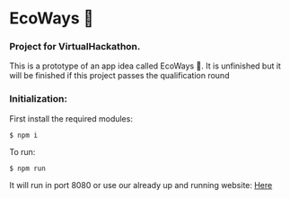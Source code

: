 # EcoWays 🌿
### Project for VirtualHackathon.
This is a prototype of an app idea called EcoWays 🌿. It is unfinished but it will be finished if this project passes the qualification round
### Initialization:
First install the required modules:
```
$ npm i
```
To run:
```
$ npm run
```
It will run in port 8080
or
use our already up and running website: [Here](http://nikitashokin.ru:8080/)
